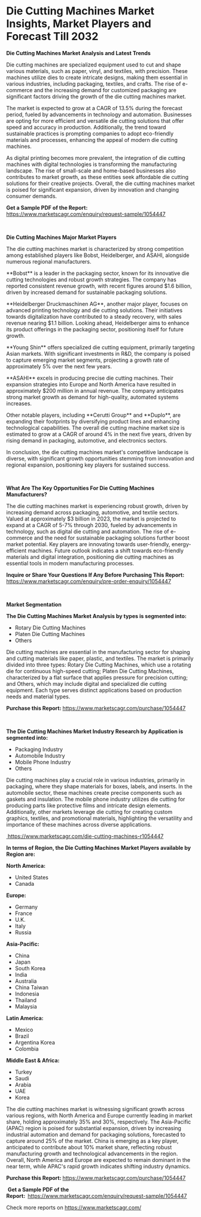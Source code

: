 <p><h1>Die Cutting Machines Market Insights, Market Players and Forecast Till 2032</h1></p><p><strong>Die Cutting Machines Market Analysis and Latest Trends</strong></p>
<p><p>Die cutting machines are specialized equipment used to cut and shape various materials, such as paper, vinyl, and textiles, with precision. These machines utilize dies to create intricate designs, making them essential in various industries, including packaging, textiles, and crafts. The rise of e-commerce and the increasing demand for customized packaging are significant factors driving the growth of the die cutting machines market. </p><p>The market is expected to grow at a CAGR of 13.5% during the forecast period, fueled by advancements in technology and automation. Businesses are opting for more efficient and versatile die cutting solutions that offer speed and accuracy in production. Additionally, the trend toward sustainable practices is prompting companies to adopt eco-friendly materials and processes, enhancing the appeal of modern die cutting machines.</p><p>As digital printing becomes more prevalent, the integration of die cutting machines with digital technologies is transforming the manufacturing landscape. The rise of small-scale and home-based businesses also contributes to market growth, as these entities seek affordable die cutting solutions for their creative projects. Overall, the die cutting machines market is poised for significant expansion, driven by innovation and changing consumer demands.</p></p>
<p><strong>Get a Sample PDF of the Report:&nbsp;</strong> <a href="https://www.marketscagr.com/enquiry/request-sample/1054447?utm_campaign=2236&utm_medium=2&utm_source=Github&utm_content=ia&utm_term=16022025&utm_id=die-cutting-machines">https://www.marketscagr.com/enquiry/request-sample/1054447</a></p>
<p>&nbsp;</p>
<p><strong>Die Cutting Machines Major Market Players</strong></p>
<p><p>The die cutting machines market is characterized by strong competition among established players like Bobst, Heidelberger, and ASAHI, alongside numerous regional manufacturers. </p><p>**Bobst** is a leader in the packaging sector, known for its innovative die cutting technologies and robust growth strategies. The company has reported consistent revenue growth, with recent figures around $1.6 billion, driven by increased demand for sustainable packaging solutions.</p><p>**Heidelberger Druckmaschinen AG**, another major player, focuses on advanced printing technology and die cutting solutions. Their initiatives towards digitalization have contributed to a steady recovery, with sales revenue nearing $1.1 billion. Looking ahead, Heidelberger aims to enhance its product offerings in the packaging sector, positioning itself for future growth.</p><p>**Young Shin** offers specialized die cutting equipment, primarily targeting Asian markets. With significant investments in R&D, the company is poised to capture emerging market segments, projecting a growth rate of approximately 5% over the next few years.</p><p>**ASAHI** excels in producing precise die cutting machines. Their expansion strategies into Europe and North America have resulted in approximately $200 million in annual revenue. The company anticipates strong market growth as demand for high-quality, automated systems increases.</p><p>Other notable players, including **Cerutti Group** and **Duplo**, are expanding their footprints by diversifying product lines and enhancing technological capabilities. The overall die cutting machine market size is estimated to grow at a CAGR of around 4% in the next five years, driven by rising demand in packaging, automotive, and electronics sectors. </p><p>In conclusion, the die cutting machines market's competitive landscape is diverse, with significant growth opportunities stemming from innovation and regional expansion, positioning key players for sustained success.</p></p>
<p>&nbsp;</p>
<p><strong>What Are The Key Opportunities For Die Cutting Machines Manufacturers?</strong></p>
<p><p>The die cutting machines market is experiencing robust growth, driven by increasing demand across packaging, automotive, and textile sectors. Valued at approximately $3 billion in 2023, the market is projected to expand at a CAGR of 5-7% through 2030, fueled by advancements in technology, such as digital die cutting and automation. The rise of e-commerce and the need for sustainable packaging solutions further boost market potential. Key players are innovating towards user-friendly, energy-efficient machines. Future outlook indicates a shift towards eco-friendly materials and digital integration, positioning die cutting machines as essential tools in modern manufacturing processes.</p></p>
<p><strong>Inquire or Share Your Questions If Any Before Purchasing This Report:</strong> <a href="https://www.marketscagr.com/enquiry/pre-order-enquiry/1054447?utm_campaign=2236&utm_medium=2&utm_source=Github&utm_content=ia&utm_term=16022025&utm_id=die-cutting-machines">https://www.marketscagr.com/enquiry/pre-order-enquiry/1054447</a></p>
<p>&nbsp;</p>
<p><strong>Market Segmentation</strong></p>
<p><strong>The Die Cutting Machines Market Analysis by types is segmented into:</strong></p>
<p><ul><li>Rotary Die Cutting Machines</li><li>Platen Die Cutting Machines</li><li>Others</li></ul></p>
<p><p>Die cutting machines are essential in the manufacturing sector for shaping and cutting materials like paper, plastic, and textiles. The market is primarily divided into three types: Rotary Die Cutting Machines, which use a rotating die for continuous high-speed cutting; Platen Die Cutting Machines, characterized by a flat surface that applies pressure for precision cutting; and Others, which may include digital and specialized die cutting equipment. Each type serves distinct applications based on production needs and material types.</p></p>
<p><strong>Purchase this Report:&nbsp;</strong><a href="https://www.marketscagr.com/purchase/1054447?utm_campaign=2236&utm_medium=2&utm_source=Github&utm_content=ia&utm_term=16022025&utm_id=die-cutting-machines">https://www.marketscagr.com/purchase/1054447</a></p>
<p>&nbsp;</p>
<p><strong>The Die Cutting Machines Market Industry Research by Application is segmented into:</strong></p>
<p><ul><li>Packaging Industry</li><li>Automobile Industry</li><li>Mobile Phone Industry</li><li>Others</li></ul></p>
<p><p>Die cutting machines play a crucial role in various industries, primarily in packaging, where they shape materials for boxes, labels, and inserts. In the automobile sector, these machines create precise components such as gaskets and insulation. The mobile phone industry utilizes die cutting for producing parts like protective films and intricate design elements. Additionally, other markets leverage die cutting for creating custom graphics, textiles, and promotional materials, highlighting the versatility and importance of these machines across diverse applications.</p></p>
<p><a href="https://www.marketscagr.com/die-cutting-machines-r1054447?utm_campaign=2236&utm_medium=2&utm_source=Github&utm_content=ia&utm_term=16022025&utm_id=die-cutting-machines">&nbsp;https://www.marketscagr.com/die-cutting-machines-r1054447</a></p>
<p><strong>In terms of Region, the Die Cutting Machines Market Players available by Region are:</strong></p>
<p>
    <p> <strong> North America: </strong>
        <ul>
            <li>United States</li>
            <li>Canada</li>
        </ul>
        </p> 
    <p> <strong> Europe: </strong>
        <ul>
            <li>Germany</li>
            <li>France</li>
            <li>U.K.</li>
            <li>Italy</li>
            <li>Russia</li>
        </ul>
        </p> 
    <p> <strong> Asia-Pacific: </strong>
        <ul>
            <li>China</li>
            <li>Japan</li>
            <li>South Korea</li>
            <li>India</li>
            <li>Australia</li>
            <li>China Taiwan</li>
            <li>Indonesia</li>
            <li>Thailand</li>
            <li>Malaysia</li>
        </ul>
        </p> 
    <p> <strong> Latin America: </strong>
        <ul>
            <li>Mexico</li>
            <li>Brazil</li>
            <li>Argentina Korea</li>
            <li>Colombia</li>
        </ul>
        </p> 
    <p> <strong> Middle East & Africa: </strong>
        <ul>
            <li>Turkey</li>
            <li>Saudi</li>
            <li>Arabia</li>
            <li>UAE</li>
            <li>Korea</li>
        </ul>
    </p>
    </p>
<p><p>The die cutting machines market is witnessing significant growth across various regions, with North America and Europe currently leading in market share, holding approximately 35% and 30%, respectively. The Asia-Pacific (APAC) region is poised for substantial expansion, driven by increasing industrial automation and demand for packaging solutions, forecasted to capture around 25% of the market. China is emerging as a key player, anticipated to contribute about 10% market share, reflecting robust manufacturing growth and technological advancements in the region. Overall, North America and Europe are expected to remain dominant in the near term, while APAC's rapid growth indicates shifting industry dynamics.</p></p>
<p><strong>Purchase this Report: </strong><a href="https://www.marketscagr.com/purchase/1054447?utm_campaign=2236&utm_medium=2&utm_source=Github&utm_content=ia&utm_term=16022025&utm_id=die-cutting-machines">https://www.marketscagr.com/purchase/1054447</a></p>
<p>&nbsp;<strong>Get a Sample PDF of the Report:&nbsp;&nbsp;</strong><a href="https://www.marketscagr.com/enquiry/request-sample/1054447?utm_campaign=2236&utm_medium=2&utm_source=Github&utm_content=ia&utm_term=16022025&utm_id=die-cutting-machines">https://www.marketscagr.com/enquiry/request-sample/1054447</a></p>
<p><strong></strong></p>
<p>Check more reports on <a href="https://www.marketscagr.com/?utm_campaign=2236&utm_medium=2&utm_source=Github&utm_content=ia&utm_term=16022025&utm_id=die-cutting-machines">https://www.marketscagr.com/</a></p>